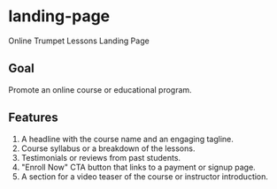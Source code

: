 # landing-page

Online Trumpet Lessons Landing Page
 ## Goal
Promote an online course or educational program.

## Features
1. A headline with the course name and an engaging tagline.
2. Course syllabus or a breakdown of the lessons.
3. Testimonials or reviews from past students.
4. "Enroll Now" CTA button that links to a payment or signup page.
5. A section for a video teaser of the course or instructor introduction.